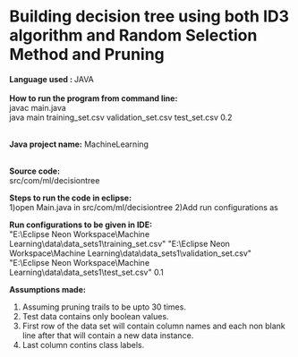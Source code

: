 <h1> Building decision tree using both ID3 algorithm and Random Selection Method and Pruning </h1>

<b> Language used : </b> JAVA
</br></br>
<b>How to run the program from command line:</b></br>
javac main.java</br>
java main training_set.csv validation_set.csv test_set.csv 0.2 </br>
</br>


<b>Java project name:</b> MachineLearning</br></br>

<b>Source code:</b></br>
src/com/ml/decisiontree</br>

<b>Steps to run the code in eclipse:</b></br>
1)open Main.java in src/com/ml/decisiontree
2)Add run configurations as</br>

<b> Run configurations to be given in IDE: </b></br>
"E:\Eclipse Neon Workspace\Machine Learning\data\data_sets1\training_set.csv" "E:\Eclipse Neon Workspace\Machine Learning\data\data_sets1\validation_set.csv" "E:\Eclipse Neon Workspace\Machine Learning\data\data_sets1\test_set.csv" 0.1</br>

<b> Assumptions made: </b></br>
1. Assuming pruning trails to be upto 30 times.</br>
2. Test data contains only boolean values. </br>
3. First row of the data set will contain column names and each non blank line after that will contain a new data instance. </br>
4. Last column contins class labels. </br>

